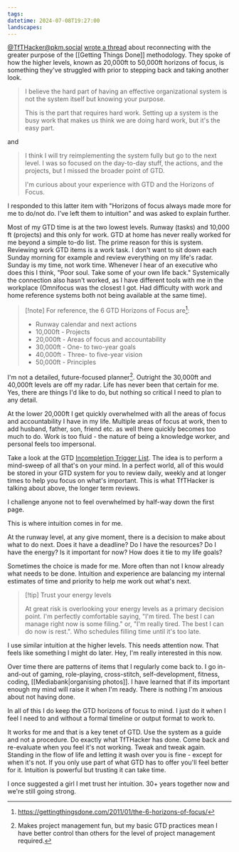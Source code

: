 ```yaml
---
tags: 
datetime: 2024-07-08T19:27:00
landscapes: 
---
```

[@TfTHacker@pkm.social](https://aus.social/@TfTHacker@pkm.social) [wrote a thread](https://aus.social/@TfTHacker@pkm.social/112739862018136878) about reconnecting with the greater purpose of the [[Getting Things Done]] methodology. They spoke of how the higher levels, known as 20,000ft to 50,000ft horizons of focus, is something they've struggled with prior to stepping back and taking another look.

> I believe the hard part of having an effective organizational system is not the system itself but knowing your purpose. 
> 
> This is the part that requires hard work. Setting up a system is the busy work that makes us think we are doing hard work, but it's the easy part.

and

>I think I will try reimplementing the system fully but go to the next level. I was so focused on the day-to-day stuff, the actions, and the projects, but I missed the broader point of GTD. 
>
>I'm curious about your experience with GTD and the Horizons of Focus. 

I responded to this latter item with "Horizons of focus always made more for me to do/not do. I’ve left them to intuition" and was asked to explain further.

Most of my GTD time is at the two lowest levels. Runway (tasks) and 10,000 ft (projects) and this only for work. GTD at home has never really worked for me beyond a simple to-do list. The prime reason for this is system. Reviewing work GTD items is a work task. I don't want to sit down each Sunday morning for example and review everything on my life's radar. Sunday is my time, not work time. Whenever I hear of an executive who does this I think, "Poor soul. Take some of your own life back." Systemically the connection also hasn't worked, as I have different tools with me in the workplace (Omnifocus was the closest I got. Had difficulty with work and home reference systems both not being available at the same time).

> [!note] For reference, the 6 GTD Horizons of Focus are[^1]:
>
>- Runway calendar and next actions
> - 10,000ft - Projects
> - 20,000ft - Areas of focus and accountability
> - 30,000ft - One- to two-year goals
> - 40,000ft - Three- to five-year vision
> - 50,000ft - Principles

I'm not a detailed, future-focused planner[^2]. Outright the 30,000ft and 40,000ft levels are off my radar. Life has never been that certain for me. Yes, there are things I'd like to do, but nothing so critical I need to plan to any detail.

At the lower 20,000ft I get quickly overwhelmed with all the areas of focus and accountability I have in my life. Multiple areas of focus at work, then to add husband, father, son, friend etc. as well there quickly becomes too much to do. Work is too fluid - the nature of being a knowledge worker, and personal feels too impersonal.

Take a look at the GTD [Incompletion Trigger List](https://gettingthingsdone.com/wp-content/uploads/2014/10/Mind_Sweep_Trigger_List.pdf). The idea is to perform a mind-sweep of all that's on your mind. In a perfect world, all of this would be stored in your GTD system for you to review daily, weekly and at longer times to help you focus on what's important. This is what TfTHacker is talking about above, the longer term reviews. 

I challenge anyone not to feel overwhelmed by half-way down the first page.

This is where intuition comes in for me.

At the runway level, at any give moment, there is a decision to make about what to do next. Does it have a deadline? Do I have the resources? Do I have the energy? Is it important for now? How does it tie to my life goals?

Sometimes the choice is made for me. More often than not I know already what needs to be done. Intuition and experience are balancing my internal estimates of time and priority to help me work out what's next. 

> [!tip] Trust your energy levels
> 
> At great risk is overlooking your energy levels as a primary decision point. I'm perfectly comfortable saying, "I'm tired. The best I can manage right now is some filing." or, "I'm really tired. The best I can do now is rest.". Who schedules filling time until it's too late. 

I use similar intuition at the higher levels. This needs attention now. That feels like something I might do later. Hey, I'm really interested in this now. 

Over time there are patterns of items that I regularly come back to. I go in-and-out of gaming, role-playing, cross-stitch, self-development, fitness, coding, [[Mediabank|organising photos]]. I have learned that if its important enough my mind will raise it when I'm ready. There is nothing I'm anxious about not having done.

In all of this I do keep the GTD horizons of focus to mind. I just do it when I feel I need to and without a formal timeline or output format to work to.

It works for me and that is a key tenet of GTD. Use the system as a guide and not a procedure. Do exactly what TfTHacker has done. Come back and re-evaluate when you feel it's not working. Tweak and tweak again. Standing in the flow of life and letting it wash over you is fine - except for when it's not. If you only use part of what GTD has to offer you'll feel better for it. Intuition is powerful but trusting it can take time. 

I once suggested a girl I met trust her intuition. 30+ years together now and we're still going strong.

[^1]: https://gettingthingsdone.com/2011/01/the-6-horizons-of-focus/
[^2]: Makes project management fun, but my basic GTD practices mean I have better control than others for the level of project management required.
